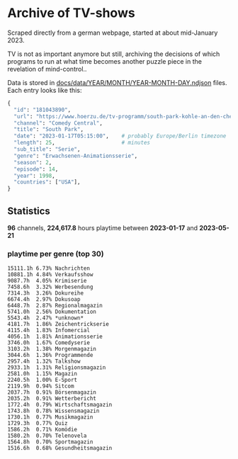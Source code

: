 # Archive of TV-shows

Scraped directly from a german webpage, started at about mid-January 2023.

TV is not as important anymore but still, archiving the decisions of which programs to run at what time
becomes another puzzle piece in the revelation of mind-control.. 

Data is stored in [docs/data/YEAR/MONTH/YEAR-MONTH-DAY.ndjson](docs/data/) files. 
Each entry looks like this:

```python
{
  "id": "181043890", 
  "url": "https://www.hoerzu.de/tv-programm/south-park-kohle-an-den-chefkoch/bid_181043890/", 
  "channel": "Comedy Central", 
  "title": "South Park", 
  "date": "2023-01-17T05:15:00",    # probably Europe/Berlin timezone 
  "length": 25,                     # minutes 
  "sub_title": "Serie", 
  "genre": "Erwachsenen-Animationsserie", 
  "season": 2, 
  "episode": 14, 
  "year": 1998, 
  "countries": ["USA"],
}
```

## Statistics

**96** channels, **224,617.8** hours playtime between **2023-01-17** and **2023-05-21**


### playtime per genre (top 30)

    15111.1h 6.73% Nachrichten
    10881.1h 4.84% Verkaufsshow
    9087.7h  4.05% Krimiserie
    7458.6h  3.32% Werbesendung
    7314.3h  3.26% Dokureihe
    6674.4h  2.97% Dokusoap
    6448.7h  2.87% Regionalmagazin
    5741.0h  2.56% Dokumentation
    5543.4h  2.47% *unknown*
    4181.7h  1.86% Zeichentrickserie
    4115.4h  1.83% Infomercial
    4056.1h  1.81% Animationsserie
    3746.0h  1.67% Comedyserie
    3103.2h  1.38% Morgenmagazin
    3044.6h  1.36% Programmende
    2957.4h  1.32% Talkshow
    2933.1h  1.31% Religionsmagazin
    2581.0h  1.15% Magazin
    2240.5h  1.00% E-Sport
    2119.9h  0.94% Sitcom
    2037.7h  0.91% Börsenmagazin
    2035.2h  0.91% Wetterbericht
    1772.4h  0.79% Wirtschaftsmagazin
    1743.8h  0.78% Wissensmagazin
    1730.1h  0.77% Musikmagazin
    1729.3h  0.77% Quiz
    1586.2h  0.71% Komödie
    1580.2h  0.70% Telenovela
    1564.8h  0.70% Sportmagazin
    1516.6h  0.68% Gesundheitsmagazin

